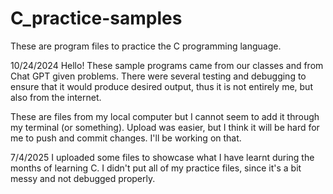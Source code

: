# C_practice-samples
These are program files to practice the C programming language.

10/24/2024
Hello! These sample programs came from our classes and from Chat GPT given problems. There were several testing and debugging to ensure that it would produce desired output, thus it is not entirely me, but also from the internet.

These are files from my local computer but I cannot seem to add it through my terminal (or something). Upload was easier, but I think it will be hard for me to push and commit changes. I'll be working on that. 

7/4/2025
I uploaded some files to showcase what I have learnt during the months of learning C. I didn't put all of my practice files, since it's a bit messy and not debugged properly.
